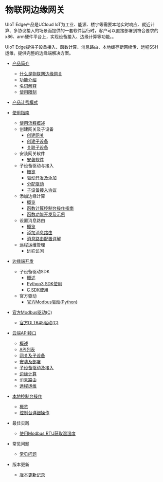 

# 物联网边缘网关

UIoT Edge产品是UCloud IoT为工业、能源、楼宇等需要本地实时响应、就近计算、多协议接入的场景而提供的一套软件运行时，客户可以直接部署到符合要求的x86、arm硬件平台上，实现设备接入、边缘计算等功能。。

UIoT Edge提供子设备接入、函数计算、消息路由、本地缓存断网续传、远程SSH运维，提供完整的边缘端解决方案。



- [产品简介](/uiot-edge/introduce/README.md)  
  - [什么是物联网边缘网关](/uiot-edge/introduce/iot_edge_introduce.md)
  - [功能介绍](/uiot-edge/introduce/functions.md)
  - [名词解释](/uiot-edge/introduce/glossary.md)
  - [使用限制](/uiot-edge/introduce/limits.md)
- [产品计费模式](/uiot-edge/introduce/price.md)
  
- [使用指南](/uiot-edge/user_guide/README.md)
  - [使用流程概述](/uiot-edge/user_guide/overview.md)
  - 创建网关及子设备
    - [创建网关](/uiot-edge/user_guide/edge_subdevice/create_edge.md)
    - [创建子设备](/uiot-edge/user_guide/edge_subdevice/create_subdevice.md)
    - [关联子设备](/uiot-edge/user_guide/edge_subdevice/subdevice_bind.md)
  - 安装网关软件
    - [安装软件](/uiot-edge/user_guide/install/runtime_install.md)
  - 子设备驱动与接入
    - [概览](/uiot-edge/user_guide/subdevice_driver_access/overview.md)
    - [驱动开发及添加](/uiot-edge/user_guide/subdevice_driver_access/driver_development.md)
    - [分配驱动](/uiot-edge/user_guide/subdevice_driver_access/driver_allocate.md)
    - [子设备接入协议](/uiot-edge/user_guide/subdevice_driver_access/subdev_access_protocol.md)
  - 添加边缘计算
    - [概览](/uiot-edge/user_guide/edge_computing/overview.md)
    - [函数计算控制台操作指南](/uiot-edge/user_guide/edge_computing/function_console_guide) 
    - [函数功能开发及示例](/uiot-edge/user_guide/edge_computing/function_development.md)
  - 设置消息路由
    - [概览](/uiot-edge/user_guide/message_route/overview.md)
    - [添加消息路由](/uiot-edge/user_guide/message_route/add_msg_route.md)
    - [消息路由配置详解](/uiot-edge/user_guide/message_route/route_config_detail.md)    
  - 远程运维管理
    - [远程访问](/uiot-edge/user_guide/remote_maintaince/remote_access.md)
  
- [边缘端开发](/uiot-edge/edge_devplopment/README.md)
  - 子设备驱动SDK  
    - [概述](/uiot-edge/edge_development/subdev_driver_SDK/overview.md) 
    - [Python3 SDK使用](/uiot-edge/edge_development/subdev_driver_SDK/python3_SDK_intro.md)
    - [C SDK使用](/uiot-edge/edge_development/subdev_driver_SDK/C_SDK_intro.md)
  - 官方驱动
    - [官方Modbus驱动(Python)](/uiot-edge/edge_development/offical_driver/offical_modbus_driver.md)
- [官方Modbus驱动(C)](/uiot-edge/edge_development/offical_driver/offical_modbus_driver_c.md)
    - [官方DLT645驱动(C)](/uiot-edge/edge_development/offical_driver/offical_dlt645_driver.md)
  
- [云端API接口](/uiot-edge/api_list/README.md)  
  - [概述](/uiot-edge/api_list/overview.md)
  - [API列表](/uiot-edge/api_list/api_list.md)
  - [网关及子设备](/uiot-edge/api_list/gateway_subdevice.md)
  - [安装及部署](/uiot-edge/api_list/install_deploy.md)
  - [子设备驱动及接入](/uiot-edge/api_list/subdev_driver_access.md)
  - [边缘计算](/uiot-edge/api_list/edge_computing.md)
  - [消息路由](/uiot-edge/api_list/message_route.md)
  - [远程运维](/uiot-edge/api_list/remote_maintaince.md)

- [本地控制台操作](/uiot-edge/local_console/README.md)
  - [概览](/uiot-edge/local_console/overview.md)
  - [控制台详细操作](/uiot-edge/local_console/console_opration_detail.md)

- 最佳实践 
  - [使用Modbus RTU获取温湿度](/uiot-edge/best_practices/get_temp_humi_with_offical_modbus.md)

- 常见问题
  - [常见问题](/uiot-edge/faq/faq.md)

- 版本更新
  - [版本更新记录](/uiot-edge/version_notes/version_notes.md)


